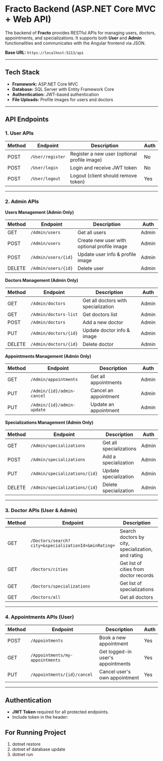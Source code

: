 # Fracto Backend (ASP.NET Core MVC + Web API)

The backend of **Fracto** provides RESTful APIs for managing users, doctors, appointments, and specializations. It supports both **User** and **Admin** functionalities and communicates with the Angular frontend via JSON.

**Base URL:** `https://localhost:5213/api`

---

## Tech Stack

- **Framework:** ASP.NET Core MVC  
- **Database:** SQL Server with Entity Framework Core  
- **Authentication:** JWT-based authentication  
- **File Uploads:** Profile images for users and doctors   

---

## API Endpoints

### 1. **User APIs**

| Method | Endpoint | Description | Auth |
|--------|----------|-------------|------|
| POST | `/User/register` | Register a new user (optional profile image) | No |
| POST | `/User/login` | Login and receive JWT token | No |
| POST | `/User/logout` | Logout (client should remove token) | Yes |

---

### 2. **Admin APIs**

**Users Management (Admin Only)**

| Method | Endpoint | Description | Auth |
|--------|----------|-------------|------|
| GET | `/Admin/users` | Get all users | Admin |
| POST | `/Admin/users` | Create new user with optional profile image | Admin |
| POST | `/Admin/users/{id}` | Update user info & profile image | Admin |
| DELETE | `/Admin/users/{id}` | Delete user | Admin |

**Doctors Management (Admin Only)**

| Method | Endpoint | Description | Auth |
|--------|----------|-------------|------|
| GET | `/Admin/doctors` | Get all doctors with specialization | Admin |
| GET | `/Admin/doctors-list` | Get doctors list | Admin |
| POST | `/Admin/doctors` | Add a new doctor | Admin |
| PUT | `/Admin/doctors/{id}` | Update doctor info & image | Admin |
| DELETE | `/Admin/doctors/{id}` | Delete doctor | Admin |

**Appointments Management (Admin Only)**

| Method | Endpoint | Description | Auth |
|--------|----------|-------------|------|
| GET | `/Admin/appointments` | Get all appointments | Admin |
| PUT | `/Admin/{id}/admin-cancel` | Cancel an appointment | Admin |
| PUT | `/Admin/{id}/admin-update` | Update an appointment | Admin |

**Specializations Management (Admin Only)**

| Method | Endpoint | Description | Auth |
|--------|----------|-------------|------|
| GET | `/Admin/specializations` | Get all specializations | Admin |
| POST | `/Admin/specializations` | Add a specialization | Admin |
| PUT | `/Admin/specializations/{id}` | Update specialization | Admin |
| DELETE | `/Admin/specializations/{id}` | Delete specialization | Admin |

---

### 3. **Doctor APIs (User & Admin)**

| Method | Endpoint | Description | Auth |
|--------|----------|-------------|------|
| GET | `/Doctors/search?city=&specializationId=&minRating=` | Search doctors by city, specialization, and rating | Yes |
| GET | `/Doctors/cities` | Get list of cities from doctor records | Yes |
| GET | `/Doctors/specializations` | Get list of specializations | No |
| GET | `/Doctors/all` | Get all doctors | Yes |

---

### 4. **Appointments APIs (User)**

| Method | Endpoint | Description | Auth |
|--------|----------|-------------|------|
| POST | `/Appointments` | Book a new appointment | Yes |
| GET | `/Appointments/my-appointments` | Get logged-in user's appointments | Yes |
| PUT | `/Appointments/{id}/cancel` | Cancel user's own appointment | Yes |

---

## Authentication

- **JWT Token** required for all protected endpoints.  
- Include token in the header:

## For Running Project

1. dotnet restore
2. dotnet ef database update
3. dotnet run


